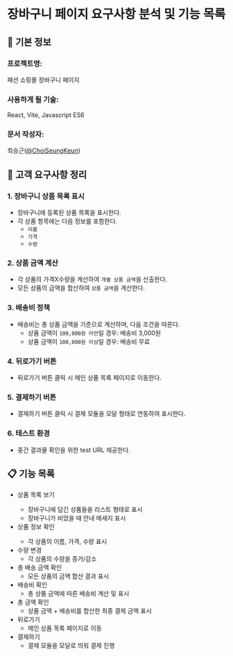 # 장바구니 페이지 요구사항 분석 및 기능 목록

## 📌 기본 정보
### 프로젝트명: 
패션 쇼핑몰 장바구니 페이지

### 사용하게 될 기술: 
React, Vite, Javascript ES6

### 문서 작성자: 
최승근([@ChoiSeungKeun](
https://github.com/ChoiSeungKeun))

## 📝 고객 요구사항 정리
### 1. 장바구니 상품 목록 표시
- 장바구니에 등록된 상품 목록을 표시한다.
- 각 상품 항목에는 다음 정보를 포함한다.
  - `이름`
  - `가격`
  - `수량`
### 2. 상품 금액 계산
- 각 상품의 가격X수량을 계산하여 `개별 상품 금액`을 산출한다.
- 모든 상품의 금액을 합산하여 `상품 금액`을 계산한다.
### 3. 배송비 정책
- 배송비는 총 상품 금액을 기준으로 계산하며, 다음 조건을 따른다.
  - 상품 금액이 `100,000원 미만`일 경우: 배송비 3,000원
  - 상품 금액이 `100,000원 이상`일 경우: 배송비 무료
### 4. 뒤로가기 버튼
- 뒤로가기 버튼 클릭 시 메인 상품 목록 페이지로 이동한다.
### 5. 결제하기 버튼
- 결제하기 버튼 클릭 시 결제 모듈을 모달 형태로 연동하여 표시한다.
### 6. 테스트 환경
- 중간 결과물 확인을 위한 test URL 제공한다.

## 📋 기능 목록
- 상품 목록 보기 <CartList>
  - 장바구니에 담긴 상품들을 리스트 형태로 표시
  - 장바구니가 비었을 때 안내 메세지 표시
- 상품 정보 확인 <CartItem>
  - 각 상품의 이름, 가격, 수량 표시
- 수량 변경
  - 각 상품의 수량을 증가/감소
- 총 배송 금액 확인
  - 모든 상품의 금액 합산 결과 표시
- 배송비 확인
  - 총 상품 금액에 따른 배송비 계산 및 표시
- 총 금액 확인
  - 상품 금액 + 배송비를 합산한 최종 결제 금액 표시
- 뒤로가기
  - 메인 상품 목록 페이지로 이동
- 결제하기
  - 결제 모듈을 모달로 띄워 결제 진행

